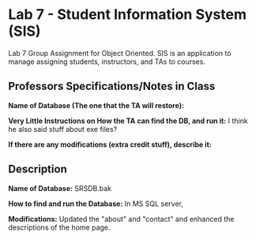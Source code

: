 # Lab 7 - Student Information System (SIS)
Lab 7 Group Assignment for Object Oriented. SIS is an application to manage assigning students, instructors, and TAs to courses.

## Professors Specifications/Notes in Class 
**Name of Database (The one that the TA will restore):** 

**Very Little Instructions on How the TA can find the DB, and run it:** I think he also said stuff about exe files? 

**If there are any modifications (extra credit stuff), describe it:**

## Description
**Name of Database:** SRSDB.bak

**How to find and run the Database:** In MS SQL server, 

**Modifications:** Updated the "about" and "contact" and enhanced the descriptions of the home page.
